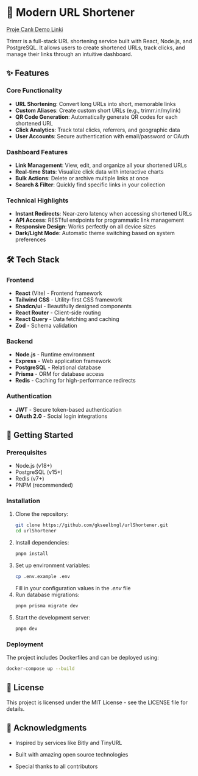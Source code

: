 # 🔗 Modern URL Shortener

[Proje Canlı Demo Linki](https://urlshortenertheval.netlify.app/)

Trimrr is a full-stack URL shortening service built with React, Node.js, and PostgreSQL. It allows users to create shortened URLs, track clicks, and manage their links through an intuitive dashboard.

## ✨ Features

### Core Functionality

- **URL Shortening**: Convert long URLs into short, memorable links
- **Custom Aliases**: Create custom short URLs (e.g., trimrr.in/mylink)
- **QR Code Generation**: Automatically generate QR codes for each shortened URL
- **Click Analytics**: Track total clicks, referrers, and geographic data
- **User Accounts**: Secure authentication with email/password or OAuth

### Dashboard Features

- **Link Management**: View, edit, and organize all your shortened URLs
- **Real-time Stats**: Visualize click data with interactive charts
- **Bulk Actions**: Delete or archive multiple links at once
- **Search & Filter**: Quickly find specific links in your collection

### Technical Highlights

- **Instant Redirects**: Near-zero latency when accessing shortened URLs
- **API Access**: RESTful endpoints for programmatic link management
- **Responsive Design**: Works perfectly on all device sizes
- **Dark/Light Mode**: Automatic theme switching based on system preferences

## 🛠️ Tech Stack

### Frontend

- **React** (Vite) - Frontend framework
- **Tailwind CSS** - Utility-first CSS framework
- **Shadcn/ui** - Beautifully designed components
- **React Router** - Client-side routing
- **React Query** - Data fetching and caching
- **Zod** - Schema validation

### Backend

- **Node.js** - Runtime environment
- **Express** - Web application framework
- **PostgreSQL** - Relational database
- **Prisma** - ORM for database access
- **Redis** - Caching for high-performance redirects

### Authentication

- **JWT** - Secure token-based authentication
- **OAuth 2.0** - Social login integrations

## 🚀 Getting Started

### Prerequisites

- Node.js (v18+)
- PostgreSQL (v15+)
- Redis (v7+)
- PNPM (recommended)

### Installation

1. Clone the repository:
   ```bash
   git clone https://github.com/gkseelbngl/urlShortener.git
   cd urlShortener
   ```
2. Install dependencies:
   ```bash
   pnpm install
   ```
3. Set up environment variables:
   ```bash
   cp .env.example .env
   ```
   Fill in your configuration values in the _.env_ file
4. Run database migrations:
   ```bash
   pnpm prisma migrate dev
   ```
5. Start the development server:
   ```bash
   pnpm dev
   ```

### Deployment

The project includes Dockerfiles and can be deployed using:

```bash
docker-compose up --build
```

## 📄 License

This project is licensed under the MIT License - see the LICENSE file for details.

## 🙏 Acknowledgments

- Inspired by services like Bitly and TinyURL

- Built with amazing open source technologies

- Special thanks to all contributors
